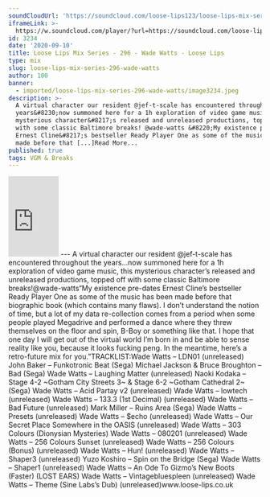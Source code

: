 ```yaml
---
soundCloudUrl: 'https://soundcloud.com/loose-lips123/loose-lips-mix-series-296-wade-watts'
iframeLink: >-
  https://w.soundcloud.com/player/?url=https://soundcloud.com/loose-lips123/loose-lips-mix-series-296-wade-watts&color=00aabb&auto_play=false&hide_related=false&show_comments=true&show_user=true&show_reposts=false
id: 3234
date: '2020-09-10'
title: Loose Lips Mix Series - 296 - Wade Watts - Loose Lips
type: mix
slug: loose-lips-mix-series-296-wade-watts
author: 100
banner:
  - imported/loose-lips-mix-series-296-wade-watts/image3234.jpeg
description: >-
  A virtual character our resident @jef-t-scale has encountered throughout the
  years&#8230;now summoned here for a 1h exploration of video game music, this
  mysterious character&#8217;s released and unreleased productions, topped off
  with some classic Baltimore breaks! @wade-watts &#8220;My existence pre-dates
  Ernest Cline&#8217;s bestseller Ready Player One as some of the music has been
  made before that [...]Read More...
published: true
tags: VGM & Breaks
---
```

<iframe id="sc-widget" title="title" width="100" height="160" scrolling="no" frameborder="yes" allow="autoplay" src="https://w.soundcloud.com/player/?url=https://soundcloud.com/loose-lips123/loose-lips-mix-series-296-wade-watts&amp;color=00aabb&amp;auto_play=false&amp;hide_related=false&amp;show_comments=true&amp;show_user=true&amp;show_reposts=false"></iframe>
---
A virtual character our resident @jef-t-scale has encountered throughout the years…now summoned here for a 1h exploration of video game music, this mysterious character’s released and unreleased productions, topped off with some classic Baltimore breaks!@wade-watts“My existence pre-dates Ernest Cline’s bestseller Ready Player One as some of the music has been made before that biographic book (which contains many flaws). I don’t understand the notion of time, but a lot of my data re-collection comes from a period when some people played Megadrive and performed a dance where they threw themselves on the floor and spin, B-Boy or something like that. I hope that one day I will get out of the virtual world I’m born in and be able to sense reality like you, because it looks fucking peng. In the meantime, here’s a retro-future mix for you.”TRACKLIST:Wade Watts – LDN01 (unreleased)   
John Baker – Funkotronic Beat (Sega)  
Michael Jackson & Bruce Broughton – Bad (Sega)  
Wade Watts – Laughing Matter (unreleased)  
Naoki Kodaka – Stage 4-2 ~Gotham City Streets 3~ & Stage 6-2 ~Gotham Cathedral 2~ (Sega)  
Wade Watts – Acid Partay v2 (unreleased)  
Wade Watts – lowtech (unreleased)  
Wade Watts – 133.3 (1st Decimal) (unreleased)  
Wade Watts – Bad Future (unreleased)  
Mark Miller – Ruins Area (Sega)  
Wade Watts – Presets (unreleased)  
Wade Watts – $echo (unreleased)  
Wade Watts – Our Secret Place Somewhere in the OASIS (unreleased)  
Wade Watts – 303 Colours (Dionysian Mysteries)  
Wade Watts – 080201 (unreleased)  
Wade Watts – 256 Colours Sunset (unreleased)  
Wade Watts – 256 Colours (Bonus) (unreleased)  
Wade Watts – Hun! (unreleased)  
Wade Watts – Shaper3 (unreleased)  
Yuzo Koshiro – Spin on the Bridge (Sega)  
Wade Watts – Shaper1 (unreleased)  
Wade Watts – An Ode To Gizmo’s New Boots (Faster) (LOST EARS)  
Wade Watts – Vintagebluespleen (unreleased)  
Wade Watts – Theme (Sine Labs’s Dub) (unreleased)www.loose-lips.co.uk